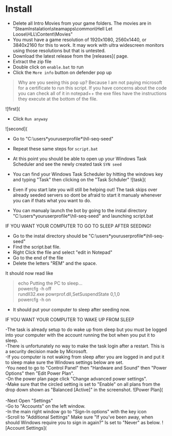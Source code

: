 # Install

- Delete all Intro Movies from your game folders. The movies are in  "SteamInstalation\steamapps\common\Hell Let Loose\HLL\Content\Movies"
- You must have a game resolution of 1920x1080, 2560x1440, or 3840x2160 for this to work. It may work with ultra widescreen monitors using those resolutions but that is untested. 
- Download the latest release from the [releases]( page.
- Extract the zip file
- Double click on `enable.bat` to run
- Click the `More info` button on defender pop up
> Why are you seeing this pop up? Because I am not paying microsoft for a certificate to run this script. If you have concerns about the code you can check all of it in notepad++ the exe files have the instructions they execute at the bottom of the file. 
  
![first](

- Click `Run anyway`

![second](

- Go to "C:\users\*youruserprofile*\hll-seq-seed"
- Repeat these same steps for `script.bat`
- At this point you should be able to open up your Windows Task Scheduler and see the newly created task `SYN seed`
- You can find your Windows Task Scheduler by hitting the windows key and typing "Task" then clicking on the "Task Schduler"
![task](
  
- Even if you start late you will still be helping out! The task skips over already seeded servers so dont be afraid to start it manualy whenever you can if thats what you want to do.
- You can manualy launch the bot by going to the instal directory "C:\users\*youruserprofile*\hll-seq-seed" and launching script.bat

IF YOU WANT YOUR COMPUTER TO GO TO SLEEP AFTER SEEDING!

- Go to the instal directory should be "C:\users\*youruserprofile*\hll-seq-seed"
- Find the script.bat file.
- Right Click the file and select "edit in Notepad"
- Go to the end of the file
- Delete the letters "REM" and the space.

It should now read like 


> echo Putting the PC to sleep... <br>
> powercfg -h off <br>
> rundll32.exe powrprof.dll,SetSuspendState 0,1,0 <br>
> powercfg -h on <br>


- It should put your computer to sleep after seeding now.

IF YOU WANT YOUR COMPUTER TO WAKE UP FROM SLEEP <br>

-The task is already setup to do wake up from sleep but you must be logged into your computer with the account running the bot when you put it to sleep. <br>
-There is unfortunately no way to make the task login after a restart. This is a security decision made by Microsoft.<br>
-If you computer is not waking from sleep after you are logged in and put it to sleep make sure the Windows settings below are set. <br>
-You need to go to "Control Panel" then "Hardware and Sound" then "Power Options" then "Edit Power Plan". <br>
-On the power plan page click "Change advanced power settings". <br>
-Make sure that the circled setting is set to "Enable" on all plans from the drop down shown as "Balanced [Active]" in the screenshot. 
![Power Plan]( <br>
<br>
-Next Open "Settings" <br>
-Go to "Accounts" on the left window. <br>
-In the main right window go to "Sign-In options" with the key icon <br>
-Scroll to "Additional Settings" Make sure "If you've been away, when should Windows require you to sign in again?" Is set to "Never" as below. 
![Account Settings](

